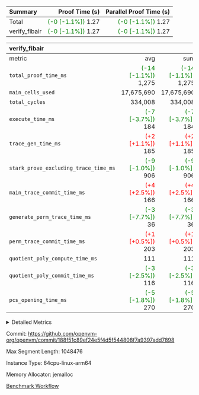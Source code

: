 | Summary | Proof Time (s) | Parallel Proof Time (s) |
|:---|---:|---:|
| Total | <span style='color: green'>(-0 [-1.1%])</span> 1.27 | <span style='color: green'>(-0 [-1.1%])</span> 1.27 |
| verify_fibair | <span style='color: green'>(-0 [-1.1%])</span> 1.27 | <span style='color: green'>(-0 [-1.1%])</span> 1.27 |


| verify_fibair |||||
|:---|---:|---:|---:|---:|
|metric|avg|sum|max|min|
| `total_proof_time_ms ` | <span style='color: green'>(-14 [-1.1%])</span> 1,275 | <span style='color: green'>(-14 [-1.1%])</span> 1,275 | <span style='color: green'>(-14 [-1.1%])</span> 1,275 | <span style='color: green'>(-14 [-1.1%])</span> 1,275 |
| `main_cells_used     ` |  17,675,690 |  17,675,690 |  17,675,690 |  17,675,690 |
| `total_cycles        ` |  334,008 |  334,008 |  334,008 |  334,008 |
| `execute_time_ms     ` | <span style='color: green'>(-7 [-3.7%])</span> 184 | <span style='color: green'>(-7 [-3.7%])</span> 184 | <span style='color: green'>(-7 [-3.7%])</span> 184 | <span style='color: green'>(-7 [-3.7%])</span> 184 |
| `trace_gen_time_ms   ` | <span style='color: red'>(+2 [+1.1%])</span> 185 | <span style='color: red'>(+2 [+1.1%])</span> 185 | <span style='color: red'>(+2 [+1.1%])</span> 185 | <span style='color: red'>(+2 [+1.1%])</span> 185 |
| `stark_prove_excluding_trace_time_ms` | <span style='color: green'>(-9 [-1.0%])</span> 906 | <span style='color: green'>(-9 [-1.0%])</span> 906 | <span style='color: green'>(-9 [-1.0%])</span> 906 | <span style='color: green'>(-9 [-1.0%])</span> 906 |
| `main_trace_commit_time_ms` | <span style='color: red'>(+4 [+2.5%])</span> 166 | <span style='color: red'>(+4 [+2.5%])</span> 166 | <span style='color: red'>(+4 [+2.5%])</span> 166 | <span style='color: red'>(+4 [+2.5%])</span> 166 |
| `generate_perm_trace_time_ms` | <span style='color: green'>(-3 [-7.7%])</span> 36 | <span style='color: green'>(-3 [-7.7%])</span> 36 | <span style='color: green'>(-3 [-7.7%])</span> 36 | <span style='color: green'>(-3 [-7.7%])</span> 36 |
| `perm_trace_commit_time_ms` | <span style='color: red'>(+1 [+0.5%])</span> 203 | <span style='color: red'>(+1 [+0.5%])</span> 203 | <span style='color: red'>(+1 [+0.5%])</span> 203 | <span style='color: red'>(+1 [+0.5%])</span> 203 |
| `quotient_poly_compute_time_ms` |  111 |  111 |  111 |  111 |
| `quotient_poly_commit_time_ms` | <span style='color: green'>(-3 [-2.5%])</span> 116 | <span style='color: green'>(-3 [-2.5%])</span> 116 | <span style='color: green'>(-3 [-2.5%])</span> 116 | <span style='color: green'>(-3 [-2.5%])</span> 116 |
| `pcs_opening_time_ms ` | <span style='color: green'>(-5 [-1.8%])</span> 270 | <span style='color: green'>(-5 [-1.8%])</span> 270 | <span style='color: green'>(-5 [-1.8%])</span> 270 | <span style='color: green'>(-5 [-1.8%])</span> 270 |



<details>
<summary>Detailed Metrics</summary>

|  | verify_program_compile_ms | total_cells | stark_prove_excluding_trace_time_ms | quotient_poly_compute_time_ms | quotient_poly_commit_time_ms | perm_trace_commit_time_ms | pcs_opening_time_ms | main_trace_commit_time_ms |
| --- | --- | --- | --- | --- | --- | --- | --- |
|  | 7 | 65,536 | 40 | 2 | 7 | 0 | 22 | 7 | 

| air_name | rows | quotient_deg | main_cols | interactions | constraints | cells |
| --- | --- | --- | --- | --- | --- | --- |
| AccessAdapterAir<2> |  | 2 |  | 5 | 12 |  | 
| AccessAdapterAir<4> |  | 2 |  | 5 | 12 |  | 
| AccessAdapterAir<8> |  | 2 |  | 5 | 12 |  | 
| FibonacciAir | 32,768 | 1 | 2 |  | 5 | 65,536 | 
| FriReducedOpeningAir |  | 2 |  | 39 | 71 |  | 
| JalRangeCheckAir |  | 2 |  | 9 | 14 |  | 
| NativePoseidon2Air<BabyBearParameters>, 1> |  | 2 |  | 136 | 572 |  | 
| PhantomAir |  | 2 |  | 3 | 5 |  | 
| ProgramAir |  | 1 |  | 1 | 4 |  | 
| VariableRangeCheckerAir |  | 1 |  | 1 | 4 |  | 
| VmAirWrapper<AluNativeAdapterAir, FieldArithmeticCoreAir> |  | 2 |  | 15 | 27 |  | 
| VmAirWrapper<BranchNativeAdapterAir, BranchEqualCoreAir<1> |  | 2 |  | 11 | 25 |  | 
| VmAirWrapper<NativeAdapterAir<2, 0>, PublicValuesCoreAir> |  | 2 |  | 11 | 29 |  | 
| VmAirWrapper<NativeLoadStoreAdapterAir<1>, NativeLoadStoreCoreAir<1> |  | 2 |  | 15 | 20 |  | 
| VmAirWrapper<NativeLoadStoreAdapterAir<4>, NativeLoadStoreCoreAir<4> |  | 2 |  | 15 | 20 |  | 
| VmAirWrapper<NativeVectorizedAdapterAir<4>, FieldExtensionCoreAir> |  | 2 |  | 15 | 27 |  | 
| VmConnectorAir |  | 2 |  | 5 | 11 |  | 
| VolatileBoundaryAir |  | 2 |  | 7 | 19 |  | 

| group | trace_gen_time_ms | total_proof_time_ms | total_cycles | total_cells | stark_prove_excluding_trace_time_ms | quotient_poly_compute_time_ms | quotient_poly_commit_time_ms | perm_trace_commit_time_ms | pcs_opening_time_ms | main_trace_commit_time_ms | main_cells_used | generate_perm_trace_time_ms | execute_time_ms |
| --- | --- | --- | --- | --- | --- | --- | --- | --- | --- | --- | --- | --- | --- |
| verify_fibair | 185 | 1,275 | 334,008 | 62,474,410 | 906 | 111 | 116 | 203 | 270 | 166 | 17,675,690 | 36 | 184 | 

| group | air_name | rows | prep_cols | perm_cols | main_cols | cells |
| --- | --- | --- | --- | --- | --- | --- |
| verify_fibair | AccessAdapterAir<2> | 131,072 |  | 16 | 11 | 3,538,944 | 
| verify_fibair | AccessAdapterAir<4> | 65,536 |  | 16 | 13 | 1,900,544 | 
| verify_fibair | AccessAdapterAir<8> | 128 |  | 16 | 17 | 4,224 | 
| verify_fibair | FriReducedOpeningAir | 2,048 |  | 84 | 27 | 227,328 | 
| verify_fibair | JalRangeCheckAir | 32,768 |  | 28 | 12 | 1,310,720 | 
| verify_fibair | NativePoseidon2Air<BabyBearParameters>, 1> | 32,768 |  | 312 | 398 | 23,265,280 | 
| verify_fibair | PhantomAir | 16,384 |  | 12 | 6 | 294,912 | 
| verify_fibair | ProgramAir | 8,192 |  | 8 | 10 | 147,456 | 
| verify_fibair | VariableRangeCheckerAir | 262,144 | 2 | 8 | 1 | 2,359,296 | 
| verify_fibair | VmAirWrapper<AluNativeAdapterAir, FieldArithmeticCoreAir> | 262,144 |  | 36 | 29 | 17,039,360 | 
| verify_fibair | VmAirWrapper<BranchNativeAdapterAir, BranchEqualCoreAir<1> | 32,768 |  | 28 | 23 | 1,671,168 | 
| verify_fibair | VmAirWrapper<NativeLoadStoreAdapterAir<1>, NativeLoadStoreCoreAir<1> | 65,536 |  | 40 | 21 | 3,997,696 | 
| verify_fibair | VmAirWrapper<NativeLoadStoreAdapterAir<4>, NativeLoadStoreCoreAir<4> | 32,768 |  | 40 | 27 | 2,195,456 | 
| verify_fibair | VmAirWrapper<NativeVectorizedAdapterAir<4>, FieldExtensionCoreAir> | 32,768 |  | 36 | 38 | 2,424,832 | 
| verify_fibair | VmConnectorAir | 2 | 1 | 16 | 5 | 42 | 
| verify_fibair | VolatileBoundaryAir | 65,536 |  | 20 | 12 | 2,097,152 | 

| group | trace_height_constraint | weighted_sum | threshold |
| --- | --- | --- | --- |
| verify_fibair | 0 | 1,085,444 | 2,013,265,921 | 
| verify_fibair | 1 | 5,411,200 | 2,013,265,921 | 
| verify_fibair | 2 | 542,722 | 2,013,265,921 | 
| verify_fibair | 3 | 5,476,612 | 2,013,265,921 | 
| verify_fibair | 4 | 65,536 | 2,013,265,921 | 
| verify_fibair | 5 | 12,851,850 | 2,013,265,921 | 

| trace_height_constraint | threshold |
| --- | --- |
| 0 | 2,013,265,921 | 

</details>


Commit: https://github.com/openvm-org/openvm/commit/188f51c89ef24e5f4d5f544808f7a9397add7898

Max Segment Length: 1048476

Instance Type: 64cpu-linux-arm64

Memory Allocator: jemalloc

[Benchmark Workflow](https://github.com/openvm-org/openvm/actions/runs/14179620286)
